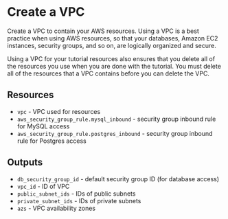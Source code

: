 # Create a VPC

Create a VPC to contain your AWS resources. Using a VPC is a best practice when using AWS resources, so that your databases, Amazon EC2 instances, security groups, and so on, are logically organized and secure.

Using a VPC for your tutorial resources also ensures that you delete all of the resources you use when you are done with the tutorial. You must delete all of the resources that a VPC contains before you can delete the VPC.

## Resources

* `vpc` - VPC used for resources
* `aws_security_group_rule.mysql_inbound` - security group inbound rule for MySQL access
* `aws_security_group_rule.postgres_inbound` - security group inbound rule for Postgres access

## Outputs

* `db_security_group_id` - default security group ID (for database access)
* `vpc_id` - ID of VPC
* `public_subnet_ids` - IDs of public subnets
* `private_subnet_ids` - IDs of private subnets
* `azs` - VPC availability zones
